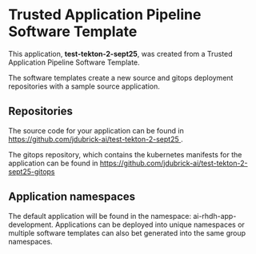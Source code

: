 # Trusted Application Pipeline Software Template

This application, **test-tekton-2-sept25**, was created from a Trusted Application Pipeline Software Template.

The software templates create a new source and gitops deployment repositories with a sample source application. 

## Repositories

The source code for your application can be found in [https://github.com/jdubrick-ai/test-tekton-2-sept25 ](https://github.com/jdubrick-ai/test-tekton-2-sept25 ).
 
The gitops repository, which contains the kubernetes manifests for the application can be found in 
[https://github.com/jdubrick-ai/test-tekton-2-sept25-gitops ](https://github.com/jdubrick-ai/test-tekton-2-sept25-gitops ) 

## Application namespaces 

The default application will be found in the namespace: ai-rhdh-app-development. Applications can be deployed into unique namespaces or multiple software templates can also bet generated into the same group namespaces.  